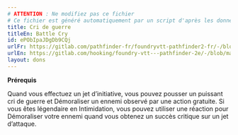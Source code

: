 ```yaml
---
# ATTENTION : Ne modifiez pas ce fichier
# Ce fichier est généré automatiquement par un script d'après les données du module Foundry VTT officiel et de sa traduction
title: Cri de guerre
titleEn: Battle Cry
id: ePObIpaJDgDb9CQj
urlFr: https://gitlab.com/pathfinder-fr/foundryvtt-pathfinder2-fr/-/blob/master/data/feats/ePObIpaJDgDb9CQj.htm
urlEn: https://gitlab.com/hooking/foundry-vtt---pathfinder-2e/-/blob/master/packs/data/feats.db/battle-cry.json
layout: dons
---
```

**Prérequis** 

Quand vous effectuez un jet d’initiative, vous pouvez pousser un puissant cri de guerre et <span data-pf2-action="demoralize" data-pf2-glyph="F">Démoraliser un ennemi observé par une action gratuite. Si vous êtes légendaire en Intimidation, vous pouvez utiliser une réaction pour <span data-pf2-action="demoralize" data-pf2-glyph="R">Démoraliser votre ennemi quand vous obtenez un succès critique sur un jet d’attaque.
